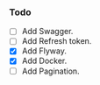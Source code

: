 ### Todo

- [ ] Add Swagger.
- [ ] Add Refresh token.
- [x] Add Flyway.
- [x] Add Docker.
- [ ] Add Pagination.
